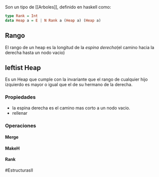 Son un tipo de [[Arboles]], definido en haskell como: 

```haskell
type Rank = Int
data Heap a = E | N Rank a (Heap a) (Heap a)
```

## Rango
El rango de un heap es la longitud de la *espina derecha*(el camino hacia la derecha hasta un nodo vacio)
## leftist Heap
Es un Heap que cumple con la invariante que el rango de cualquier hijo izquierdo es mayor o igual que el de su hermano de la derecha.

### Propiedades
- la espina derecha es el camino mas corto a un nodo vacio.
- rellenar
### Operaciones 

#### Merge
#### MakeH
#### Rank

#EstructurasII 


